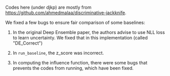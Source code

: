 Codes here (under djkp) are mostly from https://github.com/ahmedmalaa/discriminative-jackknife. 

We fixed a few bugs to ensure fair comparison of some baselines:
1. In the original Deep Ensemble paper, the authors advise to use NLL loss to learn uncertainty. 
We fixed that in this implementation (called "DE_Correct")
   
2. In `run_baseline`, the z_score was incorrect. 

3. In computing the influence function, there were some bugs that prevents the codes from running, which have been fixed.